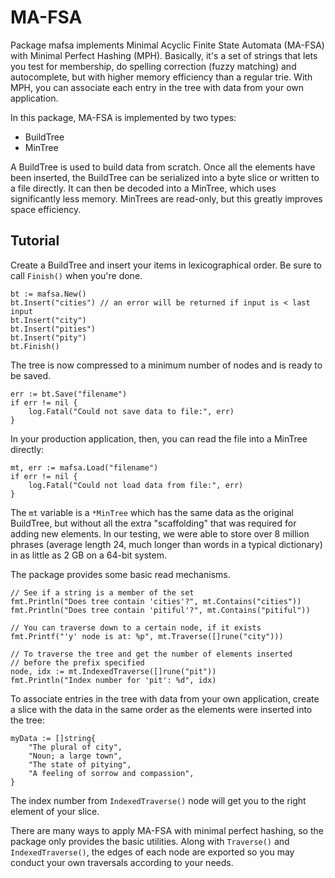 MA-FSA
=======

Package mafsa implements Minimal Acyclic Finite State Automata (MA-FSA) with Minimal Perfect Hashing (MPH). Basically, it's a set of strings that lets you test for membership, do spelling correction (fuzzy matching) and autocomplete, but with higher memory efficiency than a regular trie. With MPH, you can associate each entry in the tree with data from your own application.

In this package, MA-FSA is implemented by two types:

- BuildTree
- MinTree

A BuildTree is used to build data from scratch. Once all the elements have been inserted, the BuildTree can be serialized into a byte slice or written to a file directly. It can then be decoded into a MinTree, which uses significantly less memory. MinTrees are read-only, but this greatly improves space efficiency.


## Tutorial

Create a BuildTree and insert your items in lexicographical order. Be sure to call `Finish()` when you're done.

    bt := mafsa.New()
    bt.Insert("cities") // an error will be returned if input is < last input
    bt.Insert("city")
    bt.Insert("pities")
    bt.Insert("pity")
    bt.Finish()

The tree is now compressed to a minimum number of nodes and is ready to be saved.

    err := bt.Save("filename")
    if err != nil {
        log.Fatal("Could not save data to file:", err)
    }

In your production application, then, you can read the file into a MinTree directly:

    mt, err := mafsa.Load("filename")
    if err != nil {
        log.Fatal("Could not load data from file:", err)
    }

The `mt` variable is a `*MinTree` which has the same data as the original BuildTree, but without all the extra "scaffolding" that was required for adding new elements. In our testing, we were able to store over 8 million phrases (average length 24, much longer than words in a typical dictionary) in as little as 2 GB on a 64-bit system.

The package provides some basic read mechanisms.

    // See if a string is a member of the set
    fmt.Println("Does tree contain 'cities'?", mt.Contains("cities"))
    fmt.Println("Does tree contain 'pitiful'?", mt.Contains("pitiful"))

    // You can traverse down to a certain node, if it exists
    fmt.Printf("'y' node is at: %p", mt.Traverse([]rune("city")))

    // To traverse the tree and get the number of elements inserted
    // before the prefix specified
    node, idx := mt.IndexedTraverse([]rune("pit"))
    fmt.Println("Index number for 'pit': %d", idx)

To associate entries in the tree with data from your own application, create a slice with the data in the same order as the elements were inserted into the tree:

    myData := []string{
        "The plural of city",
        "Noun; a large town",
        "The state of pitying",
        "A feeling of sorrow and compassion",
    }

The index number from `IndexedTraverse()` node will get you to the right element of your slice.

There are many ways to apply MA-FSA with minimal perfect hashing, so the package only provides the basic utilities. Along with `Traverse()` and `IndexedTraverse()`, the edges of each node are exported so you may conduct your own traversals according to your needs.